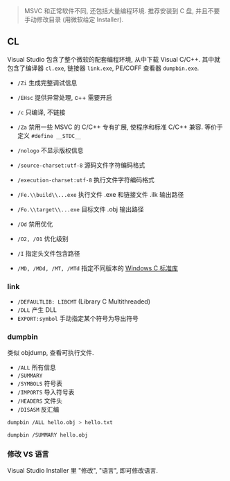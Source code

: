 > MSVC 和正常软件不同, 还包括大量编程环境. 推荐安装到 C 盘, 并且不要手动修改目录 (用微软给定 Installer).

## CL

Visual Studio 包含了整个微软的配套编程环境, 从中下载 Visual C/C++. 其中就包含了编译器 `cl.exe`, 链接器 `link.exe`, PE/COFF 查看器 `dumpbin.exe`.


- `/Zi`           生成完整调试信息
- `/EHsc`          提供异常处理, c++ 需要开启
- `/c` 只编译, 不链接
- `/Za` 禁用一些 MSVC 的 C/C++ 专有扩展, 使程序和标准 C/C++ 兼容. 等价于定义 `#define __STDC__`
- `/nologo`        不显示版权信息
- `/source-charset:utf-8`     源码文件字符编码格式
- `/execution-charset:utf-8`   执行文件字符编码格式
- `/Fe.\\build\\...exe`        执行文件 .exe 和链接文件 .ilk 输出路径
- `/Fo.\\target\\...exe`       目标文件 .obj 输出路径                

- `/Od` 禁用优化
- `/O2, /O1` 优化级别
- `/I` 指定头文件包含路径

- `/MD, /MDd, /MT, /MTd` 指定不同版本的 [Windows C 标准库](../Runtime/C%20标准库.md)

### link

- `/DEFAULTLIB: LIBCMT`  (Library C Multithreaded)
- `/DLL` 产生 DLL
- `EXPORT:symbol` 手动指定某个符号为导出符号

### dumpbin

类似 objdump, 查看可执行文件.
- `/ALL` 所有信息
- `/SUMMARY` 
- `/SYMBOLS` 符号表
- `/IMPORTS` 导入符号表
- `/HEADERS` 文件头
- `/DISASM` 反汇编

```sh
dumpbin /ALL hello.obj > hello.txt

dumpbin /SUMMARY hello.obj
```

### 修改 VS 语言

Visual Studio Installer 里 "修改", "语言", 即可修改语言. 